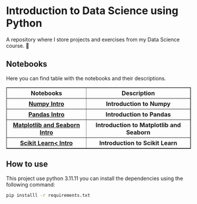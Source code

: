 # Introduction to Data Science using Python

A repository where I store projects and exercises from my Data Science course. 🚀

## Notebooks

Here you can find table with the notebooks and their descriptions.

<table border="1">
    <tr>
        <th>Notebooks</th>
        <th>Description</th>
    </tr>
    <tr>
        <th><a href="https://github.com/Jeanramosa/intro-ml-V-Jeanramos/blob/main/Notebooks/Lesson%20II%20-%20Numpy%20Intro.ipynb">Numpy Intro</a></th>
        <th>Introduction to Numpy</th>
    </tr>
    <tr>
        <th><a href="https://github.com/Jeanramosa/intro-ml-V-Jeanramos/blob/main/Notebooks/Lesson%20III%20-%20Pandas%20Intro.ipynb">Pandas Intro</a></th>
        <th>Introduction to Pandas</th>
    </tr>
    <tr>
        <th><a href="https://github.com/Jeanramosa/intro-ml-V-Jeanramos/blob/main/Notebooks/Lesson%20IV%20-%20Matplotlib%20and%20Seaborn%20Intro.ipynb">Matplotlib and Seaborn Intro</a></th>
        <th>Introduction to Matplotlib and Seaborn</th>
    </tr>
        <tr>
        <th><a href="https://github.com/Jeanramosa/intro-ml-V-Jeanramos/blob/main/Lesson%20VI%20-%20Scikit%20Learn%20Intro.ipynb">Scikit Learn< Intro</a></th>
        <th>Introduction to Scikit Learn</th>
    </tr>
</table>

## How to use

This project use python 3.11.11 you can install the dependencies using the following command:

```bash
pip installl -r requirements.txt
```
